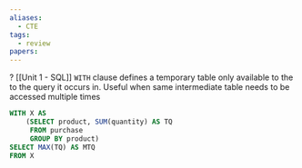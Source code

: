 ```yaml
---
aliases:
  - CTE
tags:
  - review
papers:
---
```

?
[[Unit 1 - SQL]]
`WITH` clause defines a temporary table only available to the to the query it occurs in.
Useful when same intermediate table needs to be accessed multiple times
```sql
WITH X AS
	(SELECT product, SUM(quantity) AS TQ
	 FROM purchase
	 GROUP BY product)
SELECT MAX(TQ) AS MTQ
FROM X
```
